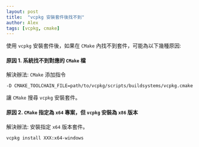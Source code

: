 ```yaml
---
layout: post
title:  "vcpkg 安裝套件後找不到"
author: Alex
tags: [vcpkg, cmake]
---
```


使用 `vcpkg` 安裝套件後，如果在 `CMake` 內找不到套件，可能為以下幾種原因: 

#### 原因 1. 系統找不到對應的 `CMake` 檔 ####

解決辦法: `CMake` 添加指令 
```bash=
-D CMAKE_TOOLCHAIN_FILE=path/to/vcpkg/scripts/buildsystems/vcpkg.cmake
```
讓 `CMake` 搜尋 `vcpkg` 安裝套件。

#### 原因 2. `CMake` 指定為 `x64` 專案，但 `vcpkg` 安裝為 `x86` 版本 ####

解決辦法: 安裝指定 `x64` 版本套件。
```bash=
vcpkg install XXX:x64-windows
```